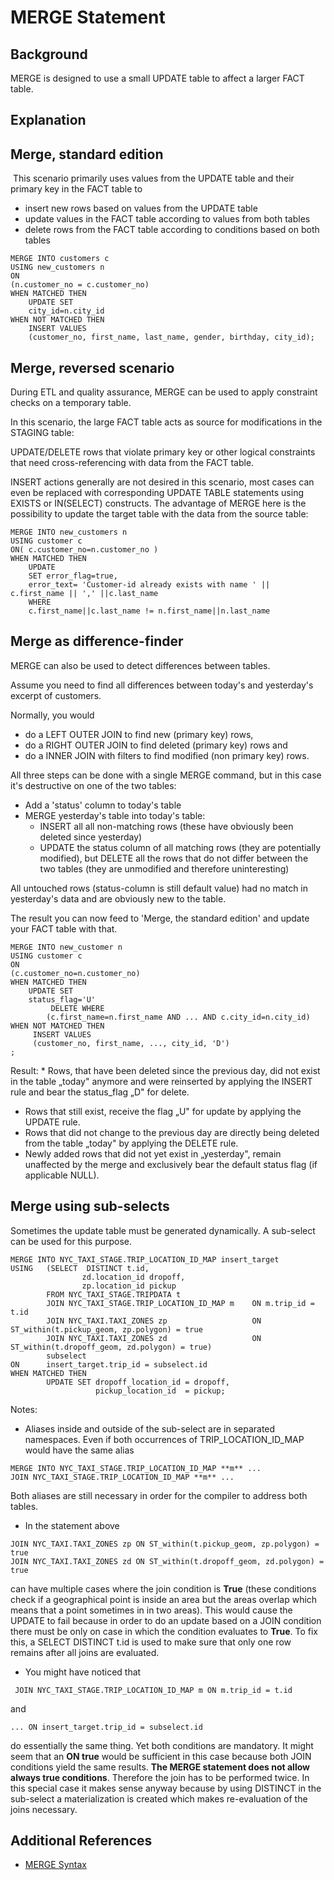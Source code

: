 # MERGE Statement 
## Background

MERGE is designed to use a small UPDATE table to affect a larger FACT table.

## Explanation

## Merge, standard edition

 This scenario primarily uses values from the UPDATE table and their primary key in the FACT table to

* insert new rows based on values from the UPDATE table
* update values in the FACT table according to values from both tables
* delete rows from the FACT table according to conditions based on both tables


```markup
MERGE INTO customers c
USING new_customers n
ON
(n.customer_no = c.customer_no)
WHEN MATCHED THEN
    UPDATE SET
    city_id=n.city_id
WHEN NOT MATCHED THEN
    INSERT VALUES
    (customer_no, first_name, last_name, gender, birthday, city_id);
```
## Merge, reversed scenario

During ETL and quality assurance, MERGE can be used to apply constraint checks on a temporary table.

In this scenario, the large FACT table acts as source for modifications in the STAGING table:

UPDATE/DELETE rows that violate primary key or other logical constraints that need cross-referencing with data from the FACT table.

INSERT actions generally are not desired in this scenario, most cases can even be replaced with corresponding UPDATE TABLE statements using EXISTS or IN(SELECT) constructs. The advantage of MERGE here is the possibility to update the target table with the data from the source table:


```markup
MERGE INTO new_customers n
USING customer c
ON( c.customer_no=n.customer_no )
WHEN MATCHED THEN
	UPDATE
	SET error_flag=true,
	error_text= 'Customer-id already exists with name ' || c.first_name || ',' ||c.last_name
	WHERE
	c.first_name||c.last_name != n.first_name||n.last_name
```
## Merge as difference-finder

MERGE can also be used to detect differences between tables.

Assume you need to find all differences between today's and yesterday's excerpt of customers.

Normally, you would

* do a LEFT OUTER JOIN to find new (primary key) rows,
* do a RIGHT OUTER JOIN to find deleted (primary key) rows and
* do a INNER JOIN with filters to find modified (non primary key) rows.

All three steps can be done with a single MERGE command, but in this case it's destructive on one of the two tables:

* Add a 'status' column to today's table
* MERGE yesterday's table into today's table:
	+ INSERT all all non-matching rows (these have obviously been deleted since yesterday)
	+ UPDATE the status column of all matching rows (they are potentially modified), but DELETE all the rows that do not differ between the two tables (they are unmodified and therefore uninteresting)

All untouched rows (status-column is still default value) had no match in yesterday's data and are obviously new to the table.

The result you can now feed to 'Merge, the standard edition' and update your FACT table with that.


```markup
MERGE INTO new_customer n
USING customer c
ON
(c.customer_no=n.customer_no)
WHEN MATCHED THEN
    UPDATE SET
    status_flag='U'
         DELETE WHERE
        (c.first_name=n.first_name AND ... AND c.city_id=n.city_id)
WHEN NOT MATCHED THEN
     INSERT VALUES
     (customer_no, first_name, ..., city_id, 'D')
;
```
Result: * Rows, that have been deleted since the previous day, did not exist in the table „today" anymore and were reinserted by applying the INSERT rule and bear the status_flag „D" for delete.
* Rows that still exist, receive the flag „U" for update by applying the UPDATE rule.
* Rows that did not change to the previous day are directly being deleted from the table „today" by applying the DELETE rule.
* Newly added rows that did not yet exist in „yesterday", remain unaffected by the merge and exclusively bear the default status flag (if applicable NULL).

## Merge using sub-selects

Sometimes the update table must be generated dynamically. A sub-select can be used for this purpose.


```markup
MERGE INTO NYC_TAXI_STAGE.TRIP_LOCATION_ID_MAP insert_target
USING   (SELECT  DISTINCT t.id,
                zd.location_id dropoff,
                zp.location_id pickup
        FROM NYC_TAXI_STAGE.TRIPDATA t
        JOIN NYC_TAXI_STAGE.TRIP_LOCATION_ID_MAP m    ON m.trip_id = t.id 
        JOIN NYC_TAXI.TAXI_ZONES zp                   ON ST_within(t.pickup_geom, zp.polygon) = true
        JOIN NYC_TAXI.TAXI_ZONES zd                   ON ST_within(t.dropoff_geom, zd.polygon) = true)
        subselect
ON      insert_target.trip_id = subselect.id
WHEN MATCHED THEN 
        UPDATE SET dropoff_location_id = dropoff,
                   pickup_location_id  = pickup;

```
Notes:

* Aliases inside and outside of the sub-select are in separated namespaces. Even if both occurrences of TRIP_LOCATION_ID_MAP would have the same alias  
 
```
MERGE INTO NYC_TAXI_STAGE.TRIP_LOCATION_ID_MAP **m** ...  
JOIN NYC_TAXI_STAGE.TRIP_LOCATION_ID_MAP **m** ...
```
 Both aliases are still necessary in order for the compiler to address both tables.
* In the statement above 
```
JOIN NYC_TAXI.TAXI_ZONES zp ON ST_within(t.pickup_geom, zp.polygon) = true  
JOIN NYC_TAXI.TAXI_ZONES zd ON ST_within(t.dropoff_geom, zd.polygon) = true
```
 can have multiple cases where the join condition is **True** (these conditions check if a geographical point is inside an area but the areas overlap which means that a point sometimes in in two areas). This would cause the UPDATE to fail because in order to do an update based on a JOIN condition there must be only on case in which the condition evaluates to **True**. To fix this, a SELECT DISTINCT t.id is used to make sure that only one row remains after all joins are evaluated.
* You might have noticed that 
```
 JOIN NYC_TAXI_STAGE.TRIP_LOCATION_ID_MAP m ON m.trip_id = t.id 
```
 and 
```
... ON insert_target.trip_id = subselect.id
```
 do essentially the same thing. Yet both conditions are mandatory. It might seem that an **ON true** would be sufficient in this case because both JOIN conditions yield the same results. **The MERGE statement does not allow always true conditions**. Therefore the join has to be performed twice. In this special case it makes sense anyway because by using DISTINCT in the sub-select a materialization is created which makes re-evaluation of the joins necessary.

## Additional References

* [MERGE Syntax](https://docs.exasol.com/sql/merge.htm)
